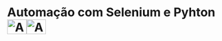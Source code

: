 # Automação com Selenium e Pyhton <img align="center" alt="Amanda-HTML" height="35" width="45" src="https://cdn.jsdelivr.net/gh/devicons/devicon@latest/icons/selenium/selenium-original.svg"><img align="center" alt="Amanda-HTML" height="35" width="45" src="https://cdn.jsdelivr.net/gh/devicons/devicon@latest/icons/python/python-original.svg">

